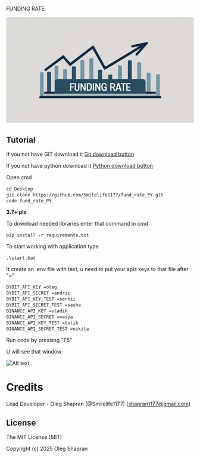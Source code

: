 FUNDING RATE

![Alt text](images/example.jpg)

## Tutorial

If you not have GIT download it [Git download button](https://git-scm.com/downloads)

If you not have python download it [Python download button](https://www.python.org/downloads/)

Open cmd

```
cd Desktop
git clone https://github.com/Smilelife1177/fund_rate_PY.git
code fund_rate_PY
```

**3.7+ pls**

To download needed libraries enter that command in cmd

```
pip install -r requirements.txt
```

To start working with application type

```
.\start.bat
```

It create an .env file with text, u need to put your apis keys to that file after "="

```
BYBIT_API_KEY =oleg
BYBIT_API_SECRET =andrii
BYBIT_API_KEY_TEST =serhii
BYBIT_API_SECRET_TEST =sasha
BINANCE_API_KEY =vladik
BINANCE_API_SECRET =vasya
BINANCE_API_KEY_TEST =tolik
BINANCE_API_SECRET_TEST =nikita
```

Run code by pressing "F5"

U will see that window:

![Alt text](https://file+.vscode-resource.vscode-cdn.net/c%3A/Users/shapr/Desktop/fund_rate_PY/images/Screenshot.png)

# Credits

Lead Developer - Oleg Shapran (@Smilelife1177) (shapran1177@gmail.com)

## License

The MIT License (MIT)

Copyright (c) 2025 Oleg Shapran
